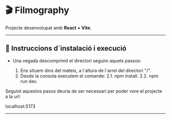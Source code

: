# 🎬 Filmography

Projecte desenvolupat amb **React + Vite**.

---

## 🚀 Instruccions d´instalació i execució

- Una vegada descomprimit el directori seguim aquets passos: 

    1. Ens situem dins del mateix, a l´altura de l´arrel del directori "/".
    2. Desde la consola executem el comande: 
        2.1. npm install.
        2.2. npm run dev.

Seguint aquestos pasos deuria de ser necessari per poder vore el projecte a la url: 

localhost:5173
    
---